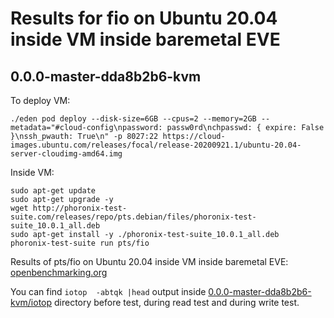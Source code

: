 # Results for fio on Ubuntu 20.04 inside VM inside baremetal EVE

## 0.0.0-master-dda8b2b6-kvm

To deploy VM: 

```console
./eden pod deploy --disk-size=6GB --cpus=2 --memory=2GB --metadata="#cloud-config\npassword: passw0rd\nchpasswd: { expire: False }\nssh_pwauth: True\n" -p 8027:22 https://cloud-images.ubuntu.com/releases/focal/release-20200921.1/ubuntu-20.04-server-cloudimg-amd64.img
```

Inside VM:

```
sudo apt-get update
sudo apt-get upgrade -y
wget http://phoronix-test-suite.com/releases/repo/pts.debian/files/phoronix-test-suite_10.0.1_all.deb
sudo apt-get install -y ./phoronix-test-suite_10.0.1_all.deb
phoronix-test-suite run pts/fio
```

Results of pts/fio on Ubuntu 20.04 inside VM inside baremetal EVE:
[openbenchmarking.org](https://openbenchmarking.org/result/2010291-FI-TESTEVE8396)

You can find `iotop  -abtqk |head` output inside [0.0.0-master-dda8b2b6-kvm/iotop](0.0.0-master-dda8b2b6-kvm/iotop)
directory before test, during read test and during write test.